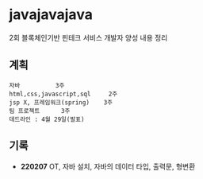 # javajavajava
2회 블록체인기반 핀테크 서비스 개발자 양성 내용 정리

## 계획
	자바 			3주
	html,css,javascript,sql 	2주
	jsp X, 프레임워크(spring) 	3주
	팀 프로젝트		3주
	데드라인 : 4월 29일(발표)

## 기록
- **220207** OT, 자바 설치, 자바의 데이터 타입, 출력문, 형변환
